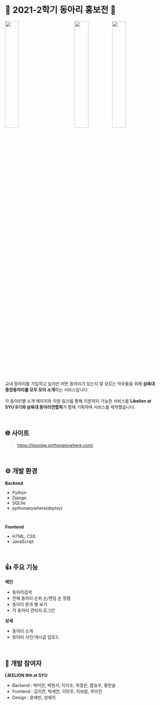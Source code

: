 # 🎊 2021-2학기 동아리 홍보전 🦁
<img src="https://user-images.githubusercontent.com/63850508/200763096-8b507101-82db-4727-9ad1-fa7247996b54.jpg" width="30%" align="left"/>
<img src="https://user-images.githubusercontent.com/63850508/200764192-53faeedc-fd0b-4fd8-9237-005dc1d2d250.jpg" width="30%" align="right"/>
<p align="center"><img src="https://user-images.githubusercontent.com/63850508/200763743-0ac11804-8586-4ba8-85e0-82a32f959700.jpg" width="30%"/></p>

교내 동아리를 가입하고 싶지만 어떤 동아리가 있는지 잘 모르는 학우들을 위해 **삼육대 중앙동아리를 모두 모아 소개**하는 서비스입니다.
<br>
<br>
각 동아리별 소개 페이지와 지원 링크를 통해 지원까지 가능한 서비스를 **Likelion at SYU 9기와 삼육대 동아리연합회**가 함께 기획하여 서비스를 제작했습니다.

<br>

## :globe_with_meridians: 사이트
> https://jisoolee.pythonanywhere.com/

<br>

## ⚙️ 개발 환경
**Backend**
- Python
- Django
- SQLite
- pythonanywhere(deploy)
<br>

**Frontend**
- HTML, CSS
- JavaScript

<br>

## 👍 주요 기능
**메인**
- 동아리검색
- 전체 동아리 순위 순/랜덤 순 정렬
- 동아리 분과 별 보기
- 각 동아리 관리자 로그인<br>

**상세**
- 동아리 소개
- 동아리 사진/게시글 업로드 

<br>

## 🦁 개발 참여자
**LIKELION 9th at SYU**<br>
- Backend : 박미란, 박현서, 이지수, 최정은, 함승우, 황한슬<br>
- Frontend : 김지연, 박세연, 이민주, 이보람, 주미진<br>
- Design : 윤예빈, 성에지